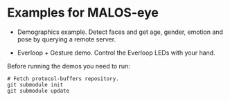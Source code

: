 # Examples for MALOS-eye

* Demographics example. Detect faces and get age, gender, emotion and pose by querying a remote server.

* Everloop + Gesture demo. Control the Everloop LEDs with your hand.

Before running the demos you need to run:

    # Fetch protocol-buffers repository.
    git submodule init
    git submodule update
